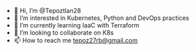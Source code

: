 - 👋 Hi, I’m @Tepoztlan28
- 👀 I’m interested in Kubernetes, Python and DevOps practices
- 🌱 I’m currently learning IaaC with Terraform
- 💞️ I’m looking to collaborate on K8s
- 📫 How to reach me tepoz27rb@gmail.com

<!---
Tepoztlan28/Tepoztlan28 is a ✨ special ✨ repository because its `README.md` (this file) appears on your GitHub profile.
You can click the Preview link to take a look at your changes.
--->
